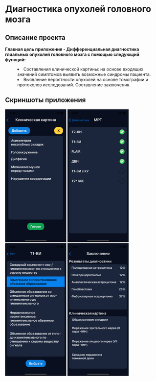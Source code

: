 <h1 align = "left">Диагностика опухолей головного мозга</h1>
<h2>Описание проекта</h2>
<p><strong>Главная цель приложения - Дифференциальная диагностика глиальных опухолей головного мозга с помощью следующий функций:</strong></p>
 <menu>
<li>Составления клинической картины: на основе входящих значений симптомов выявить возможные синдромы пациента.</li>
<li>Выявление вероятности опухолей на основе томографии и протоколов исследований. Составление заключения.</li>
 </menu>
 <h2>Скриншоты приложения</h2>
 <p>
 <img src="https://github.com/vladislav-dev-ios/Neurosurgery/blob/master/Screenshots/scr1.png" width="200">
 <img src="https://github.com/vladislav-dev-ios/Neurosurgery/blob/master/Screenshots/scr3.png" width="200"> 
 <img src="https://github.com/vladislav-dev-ios/Neurosurgery/blob/master/Screenshots/scr2.png" width="200">
 <img src="https://github.com/vladislav-dev-ios/Neurosurgery/blob/master/Screenshots/scr4.png" width="200"> 
 </p>
